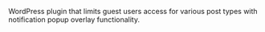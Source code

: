 WordPress plugin that limits guest users access for various post types with notification popup overlay functionality.
